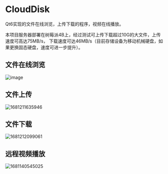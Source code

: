 # CloudDisk
  Qt6实现的文件在线浏览，上传下载的程序，视频在线播放。

  本项目服务器部署在树莓派4B上，经过测试可上传下载超过10G的大文件，上传速度可高达75MB/s， 下载速度可达46MB/s（目前存储设备为移动机械硬盘，如果更换固态硬盘，速度可进一步提升）。
    
## 文件在线浏览
![image](https://user-images.githubusercontent.com/44738662/230932393-69a80ce3-b317-4614-8c54-32aa74d72519.png)

## 文件上传
![1681211635946](https://user-images.githubusercontent.com/44738662/231143738-3da039bc-c5c6-4dc0-b4c5-880f56285408.png)

## 文件下载
![1681212099061](https://user-images.githubusercontent.com/44738662/231146275-6caf36f3-dea4-4783-9bc6-789735ca478f.png)


## 远程视频播放
![1681140545025](https://user-images.githubusercontent.com/44738662/230932923-892052a4-fe6d-4ae4-a4ea-86f0252bf999.png)
